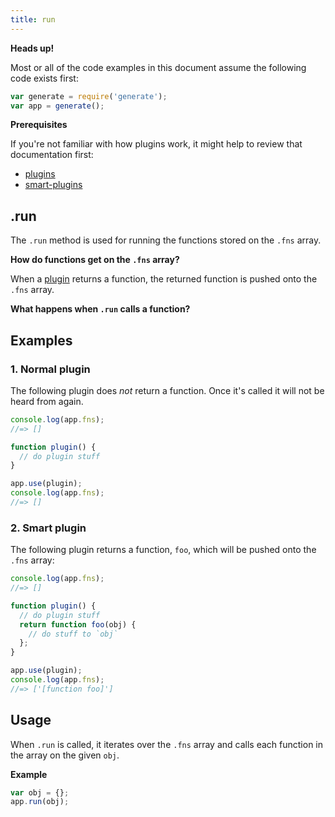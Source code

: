 ```yaml
---
title: run
---
```


**Heads up!**

Most or all of the code examples in this document assume the following code exists first:

```js
var generate = require('generate');
var app = generate();
```

**Prerequisites**

If you're not familiar with how plugins work, it might help to review that documentation first:

- [plugins](api/plugins.md)
- [smart-plugins](docs/smart-plugins.md)

## .run

The `.run` method is used for running the functions stored on the `.fns` array. 

**How do functions get on the `.fns` array?**

When a [plugin](docs/smart-plugins.md) returns a function, the returned function is pushed onto the `.fns` array.

**What happens when `.run` calls a function?**

## Examples

### 1. Normal plugin

The following plugin does _not_ return a function. Once it's called it will not be heard from again.

```js
console.log(app.fns);
//=> []

function plugin() {
  // do plugin stuff
}

app.use(plugin);
console.log(app.fns);
//=> []
```

### 2. Smart plugin

The following plugin returns a function, `foo`, which will be pushed onto the `.fns` array:

```js
console.log(app.fns);
//=> []

function plugin() {
  // do plugin stuff
  return function foo(obj) {
    // do stuff to `obj`
  };
}

app.use(plugin);
console.log(app.fns);
//=> ['[function foo]']
```


## Usage

When `.run` is called, it iterates over the `.fns` array and calls each function in the array on the given `obj`. 

**Example**

```js
var obj = {};
app.run(obj);
```

